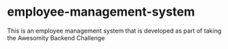 # employee-management-system
This is an employee management system that is developed as part of taking the Awesomity Backend Challenge
